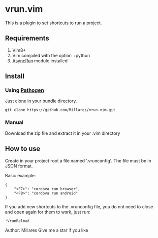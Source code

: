# vrun.vim
This is a plugin to set shortcuts to run a project.

## Requirements
1. Vim8+
2. Vim compiled with the option +python
3. [AsyncRun](https://github.com/skywind3000/asyncrun.vim) module installed

## Install
### Using [Pathogen](https://github.com/tpope/vim-pathogen)
Just clone in your bundle directory.
```
git clone https://github.com/Millares/vrun.vim.git
```

### Manual
Download the zip file and extract it in your .vim directory

## How to use
Create in your project root a file named '.vrunconfig'. The file must be in JSON format.

Basic example:
```
{
    "<F7>": "cordova run browser",
    "<F8>": "cordova run android"
}
```

If you add new shortcuts to the .vrunconfig file, you do not need to close and open again for them to work, just run:
```
:VrunReload
```

Author: Millares
Give me a star if you like
